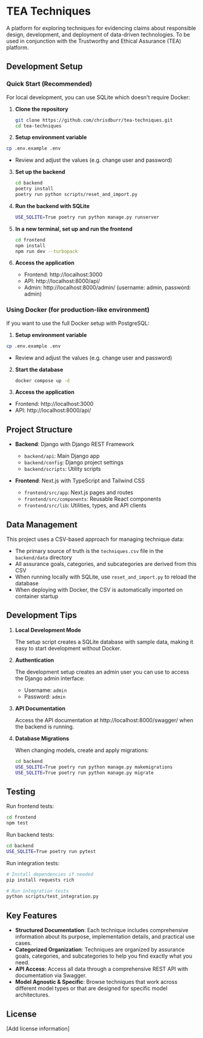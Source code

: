 # TEA Techniques

A platform for exploring techniques for evidencing claims about responsible design, development, and deployment of data-driven technologies. To be used in conjunction with the Trustworthy and Ethical Assurance (TEA) platform.

## Development Setup

### Quick Start (Recommended)

For local development, you can use SQLite which doesn't require Docker:

1. **Clone the repository**
   ```bash
   git clone https://github.com/chrisdburr/tea-techniques.git
   cd tea-techniques
   ```

2. **Setup environment variable**

  ```bash
  cp .env.example .env
  ```

  - Review and adjust the values (e.g. change user and password)

3. **Set up the backend**
   ```bash
   cd backend
   poetry install
   poetry run python scripts/reset_and_import.py
   ```

4. **Run the backend with SQLite**
   ```bash
   USE_SQLITE=True poetry run python manage.py runserver
   ```

5. **In a new terminal, set up and run the frontend**
   ```bash
   cd frontend
   npm install
   npm run dev --turbopack
   ```

6. **Access the application**
   - Frontend: http://localhost:3000
   - API: http://localhost:8000/api/
   - Admin: http://localhost:8000/admin/ (username: admin, password: admin)

### Using Docker (for production-like environment)

If you want to use the full Docker setup with PostgreSQL:

1. **Setup environment variable**

  ```bash
  cp .env.example .env
  ```

  - Review and adjust the values (e.g. change user and password)

2. **Start the database**

   ```bash
   docker compose up -d
   ```

3. **Access the application**

  - Frontend: http://localhost:3000
  - API: http://localhost:8000/api/

## Project Structure

- **Backend**: Django with Django REST Framework
  - `backend/api`: Main Django app
  - `backend/config`: Django project settings
  - `backend/scripts`: Utility scripts

- **Frontend**: Next.js with TypeScript and Tailwind CSS
  - `frontend/src/app`: Next.js pages and routes
  - `frontend/src/components`: Reusable React components
  - `frontend/src/lib`: Utilities, types, and API clients

## Data Management

This project uses a CSV-based approach for managing technique data:

- The primary source of truth is the `techniques.csv` file in the `backend/data` directory
- All assurance goals, categories, and subcategories are derived from this CSV
- When running locally with SQLite, use `reset_and_import.py` to reload the database
- When deploying with Docker, the CSV is automatically imported on container startup

## Development Tips

1. **Local Development Mode**
   
   The setup script creates a SQLite database with sample data, making it easy to start development without Docker.

2. **Authentication**
   
   The development setup creates an admin user you can use to access the Django admin interface:
   - Username: `admin`
   - Password: `admin`

3. **API Documentation**
   
   Access the API documentation at http://localhost:8000/swagger/ when the backend is running.

4. **Database Migrations**
   
   When changing models, create and apply migrations:
   ```bash
   cd backend
   USE_SQLITE=True poetry run python manage.py makemigrations
   USE_SQLITE=True poetry run python manage.py migrate
   ```

## Testing

Run frontend tests:
```bash
cd frontend
npm test
```

Run backend tests:
```bash
cd backend
USE_SQLITE=True poetry run pytest
```

Run integration tests:
```bash
# Install dependencies if needed
pip install requests rich

# Run integration tests
python scripts/test_integration.py
```

## Key Features

- **Structured Documentation**: Each technique includes comprehensive information about its purpose, implementation details, and practical use cases.
- **Categorized Organization**: Techniques are organized by assurance goals, categories, and subcategories to help you find exactly what you need.
- **API Access**: Access all data through a comprehensive REST API with documentation via Swagger.
- **Model Agnostic & Specific**: Browse techniques that work across different model types or that are designed for specific model architectures.

## License

[Add license information]
